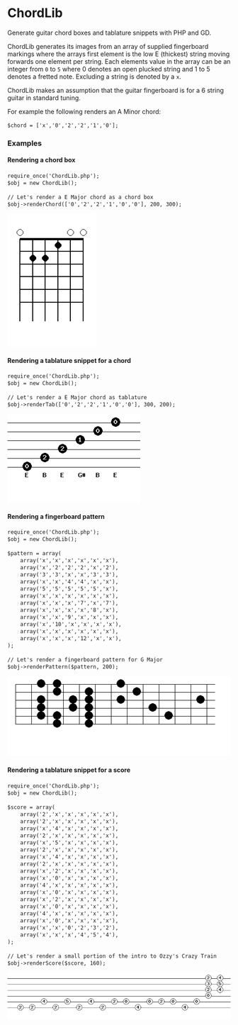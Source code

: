# ChordLib
Generate guitar chord boxes and tablature snippets with PHP and GD.

ChordLib generates its images from an array of supplied fingerboard markings where the arrays first element is the low E (thickest) string moving forwards one element per string. Each elements value in the array can be an integer from `0` to `5` where 0 denotes an open plucked string and 1 to 5 denotes a fretted note. Excluding a string is denoted by a `x`. 

ChordLib makes an assumption that the guitar fingerboard is for a 6 string guitar in standard tuning.

For example the following renders an A Minor chord:

	$chord = ['x','0','2','2','1','0'];



### Examples

#### Rendering a chord box

	require_once('ChordLib.php');
	$obj = new ChordLib();

	// Let's render a E Major chord as a chord box
	$obj->renderChord(['0','2','2','1','0','0'], 200, 300);

![Chord](https://github.com/dnsimmons/chord-lib/blob/master/examples/chord.png)

#### Rendering a tablature snippet for a chord

	require_once('ChordLib.php');
	$obj = new ChordLib();

	// Let's render a E Major chord as tablature
	$obj->renderTab(['0','2','2','1','0','0'], 300, 200);
	
![Tab](https://github.com/dnsimmons/chord-lib/blob/master/examples/tab.png)

#### Rendering a fingerboard pattern

	require_once('ChordLib.php');
	$obj = new ChordLib();

	$pattern = array(
		array('x','x','x','x','x','x'),
		array('x','2','2','2','x','2'),
		array('3','3','x','x','3','3'),
		array('x','x','4','4','x','x'),
		array('5','5','5','5','5','x'),
		array('x','x','x','x','x','x'),
		array('x','x','x','7','x','7'),
		array('x','x','x','x','8','x'),
		array('x','x','9','x','x','x'),
		array('x','10','x','x','x','x'),
		array('x','x','x','x','x','x'),
		array('x','x','x','12','x','x'),
	);

	// Let's render a fingerboard pattern for G Major
	$obj->renderPattern($pattern, 200);
	
![Tab](https://github.com/dnsimmons/chord-lib/blob/master/examples/pattern.png)


#### Rendering a tablature snippet for a score

	require_once('ChordLib.php');
	$obj = new ChordLib();

	$score = array(
		array('2','x','x','x','x','x'),
		array('2','x','x','x','x','x'),
		array('x','4','x','x','x','x'),
		array('2','x','x','x','x','x'),
		array('x','5','x','x','x','x'),
		array('2','x','x','x','x','x'),
		array('x','4','x','x','x','x'),
		array('2','x','x','x','x','x'),
		array('x','2','x','x','x','x'),
		array('x','0','x','x','x','x'),
		array('4','x','x','x','x','x'),
		array('x','0','x','x','x','x'),
		array('x','2','x','x','x','x'),
		array('x','0','x','x','x','x'),
		array('4','x','x','x','x','x'),
		array('x','0','x','x','x','x'),
		array('x','x','0','2','3','2'),
		array('x','x','x','4','5','4'),
	);

	// Let's render a small portion of the intro to Ozzy's Crazy Train
	$obj->renderScore($score, 160);
	
![Tab](https://github.com/dnsimmons/chord-lib/blob/master/examples/score.png)